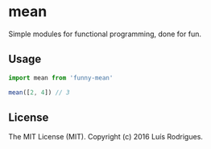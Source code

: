 # mean

Simple modules for functional programming, done for fun.

## Usage

```javascript
import mean from 'funny-mean'

mean([2, 4]) // 3
```

## License

The MIT License (MIT). Copyright (c) 2016 Luís Rodrigues.
